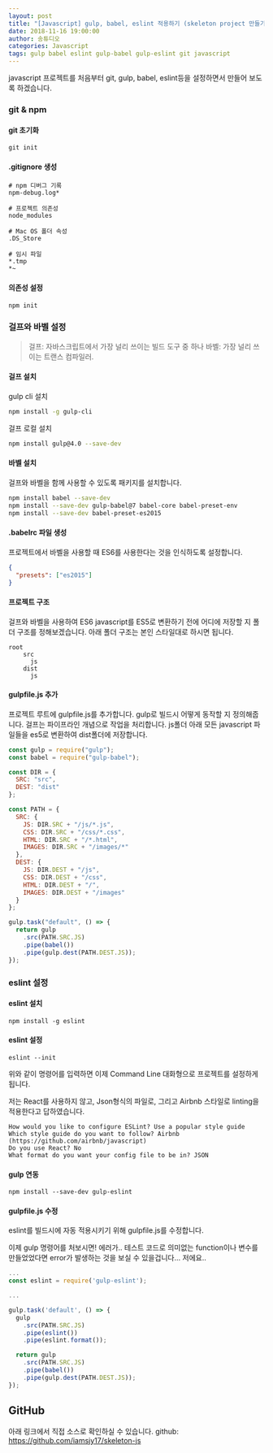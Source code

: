 ```yaml
---
layout: post
title: "[Javascript] gulp, babel, eslint 적용하기 (skeleton project 만들기)"
date: 2018-11-16 19:00:00
author: 송튜디오
categories: Javascript
tags: gulp babel eslint gulp-babel gulp-eslint git javascript
---
```


javascript 프로젝트를 처음부터 git, gulp, babel, eslint등을 설정하면서 만들어 보도록 하겠습니다.

### git & npm

#### git 초기화

```
git init
```

#### .gitignore 생성

```
# npm 디버그 기록
npm-debug.log*

# 프로젝트 의존성
node_modules

# Mac OS 폴더 속성
.DS_Store

# 임시 파일
*.tmp
*~
```

#### 의존성 설정

```
npm init
```

### 걸프와 바벨 설정

> 걸프: 자바스크립트에서 가장 널리 쓰이는 빌드 도구 중 하나
> 바벨: 가장 널리 쓰이는 트랜스 컴파일러.

#### 걸프 설치

gulp cli 설치

```bash
npm install -g gulp-cli
```

걸프 로컬 설치

```bash
npm install gulp@4.0 --save-dev
```

#### 바벨 설치

걸프와 바벨을 함께 사용할 수 있도록 패키지를 설치합니다.

```bash
npm install babel --save-dev
npm install --save-dev gulp-babel@7 babel-core babel-preset-env
npm install --save-dev babel-preset-es2015
```

#### .babelrc 파일 생성

프로젝트에서 바벨을 사용할 때 ES6를 사용한다는 것을 인식하도록 설정합니다.

```json
{
  "presets": ["es2015"]
}
```

#### 프로젝트 구조

걸프와 바벨을 사용하여 ES6 javascript를 ES5로 변환하기 전에 어디에 저장할 지 폴더 구조를 정해보겠습니다.
아래 폴더 구조는 본인 스타일대로 하시면 됩니다.

```
root
    src
      js
    dist
      js
```

#### gulpfile.js 추가

프로젝트 루트에 gulpfile.js를 추가합니다. gulp로 빌드시 어떻게 동작할 지 정의해줍니다.
걸프는 파이프라인 개념으로 작업을 처리합니다. js폴더 아래 모든 javascript 파일들을 es5로 변환하여 dist폴더에 저장합니다.

```js
const gulp = require("gulp");
const babel = require("gulp-babel");

const DIR = {
  SRC: "src",
  DEST: "dist"
};

const PATH = {
  SRC: {
    JS: DIR.SRC + "/js/*.js",
    CSS: DIR.SRC + "/css/*.css",
    HTML: DIR.SRC + "/*.html",
    IMAGES: DIR.SRC + "/images/*"
  },
  DEST: {
    JS: DIR.DEST + "/js",
    CSS: DIR.DEST + "/css",
    HTML: DIR.DEST + "/",
    IMAGES: DIR.DEST + "/images"
  }
};

gulp.task("default", () => {
  return gulp
    .src(PATH.SRC.JS)
    .pipe(babel())
    .pipe(gulp.dest(PATH.DEST.JS));
});
```

### eslint 설정

#### eslint 설치

```
npm install -g eslint
```

#### eslint 설정

```
eslint --init
```

위와 같이 명령어를 입력하면 이제 Command Line 대화형으로 프로젝트를 설정하게 됩니다.

저는 React를 사용하지 않고, Json형식의 파일로, 그리고 Airbnb 스타일로 linting을 적용한다고 답하였습니다.

```
How would you like to configure ESLint? Use a popular style guide
Which style guide do you want to follow? Airbnb (https://github.com/airbnb/javascript)
Do you use React? No
What format do you want your config file to be in? JSON
```

#### gulp 연동

```
npm install --save-dev gulp-eslint
```

#### gulpfile.js 수정

eslint를 빌드시에 자동 적용시키기 위해 gulpfile.js를 수정합니다.

이제 gulp 명령어를 처보시면! 에러가..
테스트 코드로 의미없는 function이나 변수를 만들었었다면 error가 발생하는 것을 보실 수 있을겁니다... 저에요..

```js
...
const eslint = require('gulp-eslint');

...

gulp.task('default', () => {
  gulp
    .src(PATH.SRC.JS)
    .pipe(eslint())
    .pipe(eslint.format());

  return gulp
    .src(PATH.SRC.JS)
    .pipe(babel())
    .pipe(gulp.dest(PATH.DEST.JS));
});

```

## GitHub

아래 링크에서 직접 소스로 확인하실 수 있습니다.
github: https://github.com/iamsjy17/skeleton-js
